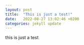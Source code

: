 ```yaml
---
layout: post
title:  "This is just a test!"
date:   2022-08-27 13:02:46 +0200
categories: jekyll update
---
```

this is just a test
